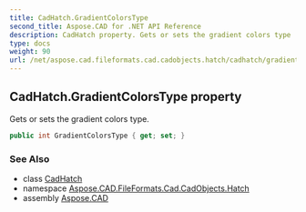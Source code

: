 ```yaml
---
title: CadHatch.GradientColorsType
second_title: Aspose.CAD for .NET API Reference
description: CadHatch property. Gets or sets the gradient colors type
type: docs
weight: 90
url: /net/aspose.cad.fileformats.cad.cadobjects.hatch/cadhatch/gradientcolorstype/
---
```

## CadHatch.GradientColorsType property

Gets or sets the gradient colors type.

```csharp
public int GradientColorsType { get; set; }
```

### See Also

* class [CadHatch](../)
* namespace [Aspose.CAD.FileFormats.Cad.CadObjects.Hatch](../../cadhatch/)
* assembly [Aspose.CAD](../../../)


